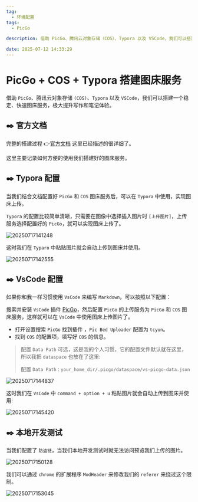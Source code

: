 ```yaml
---
tag:
  - 环境配置
tags:
  - PicGo

description: 借助 PicGo、腾讯云对象存储（COS）、Typora 以及 VSCode，我们可以搭建一个稳定、快速图床服务，极大提升写作和笔记体验。

date: 2025-07-12 14:33:29
---
```


# PicGo + COS + Typora 搭建图床服务

借助 `PicGo`、腾讯云对象存储 `(COS)`、`Typora` 以及 `VSCode`，我们可以搭建一个稳定、快速图床服务，极大提升写作和笔记体验。

## ✒️ 官方文档

完整的搭建过程 👉[官方文档](https://cloud.tencent.com/document/product/436/74373) 这里已经描述的很详细了。

这里主要记录如何方便的使用我们搭建好的图床服务。

## ✒️ Typora 配置

当我们结合文档配置好 `PicGo` 和 `COS` 图床服务后，可以在 `Typora` 中使用，实现图床上传。

`Typora` 的配置比较简单清晰，只需要在图像中选择插入图片时 `[上传图片]`，上传服务选择配置好的 `PicGo`，就可以实现图床上传了。

![20250717141248](http://images.qiuyouyou.cn/notes/20250717141248.png)

这时我们在 `Typaro` 中粘贴图片就会自动上传到图床并使用。

![20250717142555](http://images.qiuyouyou.cn/notes/20250717142555.png)

## ✒️ VsCode 配置

如果你和我一样习惯使用 `VsCode` 来编写 `Markdown`，可以按照以下配置：

搜索并安装 `VsCode` 插件 [PicGo](https://marketplace.visualstudio.com/items?itemName=Spades.vs-picgo)，然后配置 `PicGo` 的上传服务为 `PicGo` 和 `COS` 图床服务，这样就可以在 `VsCode` 中使用图床上传图片了。

- 打开设置搜索 `PicGo` 找到插件 ，`Pic Bed Uploader` 配置为 `tcyun`。
- 找到 `COS` 的配置项，填写好 `COS` 的信息。

> 配置 `Data Path` 可选，这是我的个人习惯，它的配置文件默认就在这里，所以我把 `dataspace` 也放在了这里:
>
> 配置 `Data Path` : `your_home_dir/.picgo/dataspace/vs-picgo-data.json`

![20250717144837](http://images.qiuyouyou.cn/notes/20250717144837.png)

这时我们在 `VsCode` 中 `command + option + u` 粘贴图片就会自动上传到图床并使用:

![20250717145420](http://images.qiuyouyou.cn/notes/20250717145420.png)

## ✒️ 本地开发测试

当我们配置了 `防盗链`，当我们本地开发测试时就无法访问预览我们上传的图片。

![20250717150128](http://images.qiuyouyou.cn/notes/20250717150128.png)

我们可以通过 `chrome` 的扩展程序 `ModHeader` 来修改我们的 `referer` 来绕过这个限制。

![20250717153045](http://images.qiuyouyou.cn/notes/20250717153045.png)
